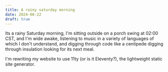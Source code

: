 ```yaml
---
title: A rainy saturday morning
date: 2024-06-22
draft: true
---
```

Its a rainy Saturday morning, I'm sitting outside on a porch swing at 02:00 CST, and I'm wide awake, listening to music in a variety of languages of which I don't understand, and digging through code like a centipede digging through insulation looking for its next meal.

I'm rewriting my website to use 11ty (or is it Eleventy?), the lightweight static site generator.

